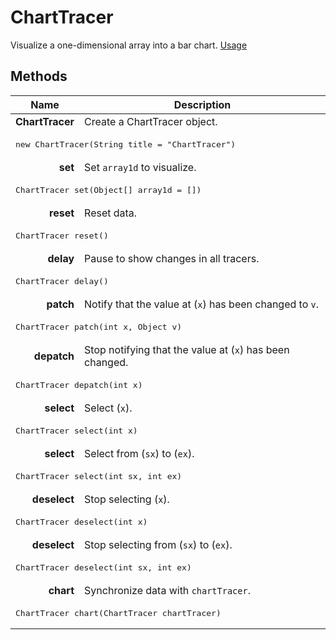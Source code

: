 # ChartTracer

Visualize a one-dimensional array into a bar chart. [Usage](https://github.com/search?q=ChartTracer+repo%3Aalgorithm-visualizer%2Falgorithms&type=Code)

## Methods

<table>
  <thead>
    <tr>
      <th>Name</th>
      <th>Description</th>
    </tr>
  </thead>
  <tbody>
    <tr>
      <td align="right"><b>ChartTracer</b></td>
      <td>Create a ChartTracer object.</td>
    </tr>
    <tr>
      <td class={code} colspan="2">
        <pre lang="java">new ChartTracer(String title = "ChartTracer")</pre>
      </td>
    </tr>
    <tr>
      <td align="right"><b>set</b></td>
      <td>Set <code>array1d</code> to visualize.</td>
    </tr>
    <tr>
      <td class={code} colspan="2">
        <pre lang="java">ChartTracer set(Object[] array1d = [])</pre>
      </td>
    </tr>
    <tr>
      <td align="right"><b>reset</b></td>
      <td>Reset data.</td>
    </tr>
    <tr>
      <td class={code} colspan="2">
        <pre lang="java">ChartTracer reset()</pre>
      </td>
    </tr>
    <tr>
      <td align="right"><b>delay</b></td>
      <td>Pause to show changes in all tracers.</td>
    </tr>
    <tr>
      <td class={code} colspan="2">
        <pre lang="java">ChartTracer delay()</pre>
      </td>
    </tr>
    <tr>
      <td align="right"><b>patch</b></td>
      <td>Notify that the value at (<code>x</code>) has been changed to <code>v</code>.</td>
    </tr>
    <tr>
      <td class={code} colspan="2">
        <pre lang="java">ChartTracer patch(int x, Object v)</pre>
      </td>
    </tr>
    <tr>
      <td align="right"><b>depatch</b></td>
      <td>Stop notifying that the value at (<code>x</code>) has been changed.</td>
    </tr>
    <tr>
      <td class={code} colspan="2">
        <pre lang="java">ChartTracer depatch(int x)</pre>
      </td>
    </tr>
    <tr>
      <td align="right"><b>select</b></td>
      <td>Select (<code>x</code>).</td>
    </tr>
    <tr>
      <td class={code} colspan="2">
        <pre lang="java">ChartTracer select(int x)</pre>
      </td>
    </tr>
    <tr>
      <td align="right"><b>select</b></td>
      <td>Select from (<code>sx</code>) to (<code>ex</code>).</td>
    </tr>
    <tr>
      <td class={code} colspan="2">
        <pre lang="java">ChartTracer select(int sx, int ex)</pre>
      </td>
    </tr>
    <tr>
      <td align="right"><b>deselect</b></td>
      <td>Stop selecting (<code>x</code>).</td>
    </tr>
    <tr>
      <td class={code} colspan="2">
        <pre lang="java">ChartTracer deselect(int x)</pre>
      </td>
    </tr>
    <tr>
      <td align="right"><b>deselect</b></td>
      <td>Stop selecting from (<code>sx</code>) to (<code>ex</code>).</td>
    </tr>
    <tr>
      <td class={code} colspan="2">
        <pre lang="java">ChartTracer deselect(int sx, int ex)</pre>
      </td>
    </tr>
    <tr>
      <td align="right"><b>chart</b></td>
      <td>Synchronize data with <code>chartTracer</code>.</td>
    </tr>
    <tr>
      <td class={code} colspan="2">
        <pre lang="java">ChartTracer chart(ChartTracer chartTracer)</pre>
      </td>
    </tr>
  </tbody>
</table>